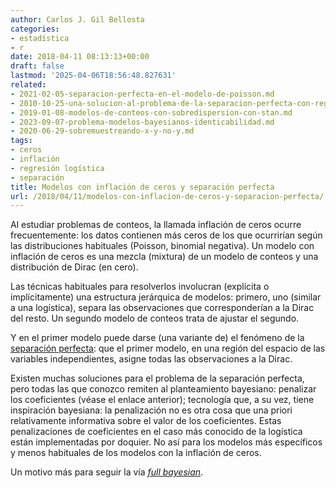 ```yaml
---
author: Carlos J. Gil Bellosta
categories:
- estadística
- r
date: 2018-04-11 08:13:13+00:00
draft: false
lastmod: '2025-04-06T18:56:48.827631'
related:
- 2021-02-05-separacion-perfecta-en-el-modelo-de-poisson.md
- 2010-10-25-una-solucion-al-problema-de-la-separacion-perfecta-con-regresiones-logisticas.md
- 2019-01-08-modelos-de-conteos-con-sobredispersion-con-stan.md
- 2023-09-07-problema-modelos-bayesianos-identicabilidad.md
- 2020-06-29-sobremuestreando-x-y-no-y.md
tags:
- ceros
- inflación
- regresión logística
- separación
title: Modelos con inflación de ceros y separación perfecta
url: /2018/04/11/modelos-con-inflacion-de-ceros-y-separacion-perfecta/
---
```


Al estudiar problemas de conteos, la llamada inflación de ceros ocurre frecuentemente: los datos contienen más ceros de los que  ocurrirían según las distribuciones habituales (Poisson, binomial negativa). Un modelo con inflación de ceros es una mezcla (mixtura) de un modelo de conteos y una distribución de Dirac (en cero).

Las técnicas habituales para resolverlos involucran (explícita o implícitamente) una estructura jerárquica de modelos: primero, uno (similar a una logística), separa las observaciones que corresponderían a la Dirac del resto. Un segundo modelo de conteos trata de ajustar el segundo.

Y en el primer modelo puede darse (una variante de) el fenómeno de la [separación perfecta](https://datanalytics.com/2010/10/25/una-solucion-al-problema-de-la-separacion-perfecta-con-regresiones-logisticas/): que el primer modelo, en una región del espacio de las variables independientes, asigne todas las observaciones a la Dirac.

Existen muchas soluciones para el problema de la separación perfecta, pero todas las que conozco remiten al planteamiento bayesiano: penalizar los coeficientes (véase el enlace anterior); tecnología que, a su vez, tiene inspiración bayesiana: la penalización no es otra cosa que una priori relativamente informativa sobre el valor de los coeficientes. Estas penalizaciones de coeficientes en el caso más conocido de la logística están implementadas por doquier. No así para los modelos más específicos y menos habituales de los modelos con la inflación de ceros.

Un motivo más para seguir la vía [_full bayesian_](https://github.com/stan-dev/example-models/blob/master/BPA/Ch.12/12.3.2_Zero-Inflated.R).